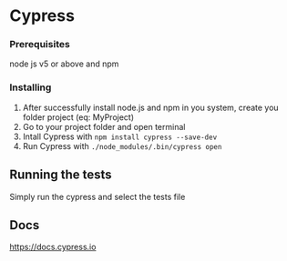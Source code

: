 # Cypress

### Prerequisites

node js v5 or above and npm

### Installing

1. After successfully install node.js and npm in you system, create you folder project (eq: MyProject)
2. Go to your project folder and open terminal
3. Intall Cypress with `npm install cypress --save-dev`
4. Run Cypress with `./node_modules/.bin/cypress open`

## Running the tests
 Simply run the cypress and select the tests file


## Docs
https://docs.cypress.io



